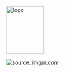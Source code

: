 <a href="https://imgur.com/aIblsre"> <img src="https://i.imgur.com/aIblsre.png" alt="logo" style="width:100px;height:128px;"></a>

<a href="https://imgur.com/I9dOlit"> <img src="https://i.imgur.com/I9dOlit.png" alt="source: imgur.com"></a>
